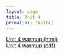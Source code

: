 ```yaml
---
layout: page
title: Unit 4
permalink: /unit4/
---
```


[Unit 4 warmup (html)](multiv_unit4_warmup.html)  
[Unit 4 warmup (pdf)](multiv_unit4_warmup.pdf)  

